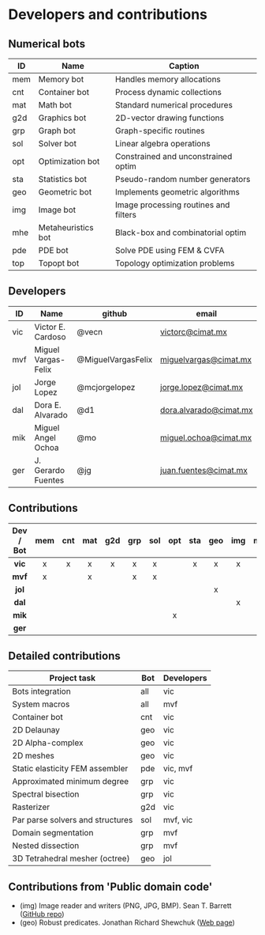 # Developers and contributions

## Numerical bots

|ID |          Name           |                Caption                 |
|---|-------------------------|----------------------------------------|
|mem| Memory bot              | Handles memory allocations             |
|cnt| Container bot           | Process dynamic collections            |
|mat| Math bot                | Standard numerical procedures          |
|g2d| Graphics bot            | 2D-vector drawing functions            |
|grp| Graph bot               | Graph-specific routines                |
|sol| Solver bot              | Linear algebra operations              |
|opt| Optimization bot        | Constrained and unconstrained optim    |
|sta| Statistics bot          | Pseudo-random number generators        |
|geo| Geometric bot           | Implements geometric algorithms        |
|img| Image bot               | Image processing routines and filters  |
|mhe| Metaheuristics bot      | Black-box and combinatorial optim      |
|pde| PDE bot                 | Solve PDE using FEM & CVFA             |
|top| Topopt bot              | Topology optimization problems         |


## Developers

| ID |       Name        |      github        |          email        |
|----|-------------------|--------------------|-----------------------|
|vic |Victor E. Cardoso  | @vecn              | victorc@cimat.mx      |
|mvf |Miguel Vargas-Felix| @MiguelVargasFelix | miguelvargas@cimat.mx |
|jol |Jorge Lopez        | @mcjorgelopez      | jorge.lopez@cimat.mx  |
|dal |Dora E. Alvarado   | @d1                | dora.alvarado@cimat.mx|
|mik |Miguel Angel Ochoa | @mo                | miguel.ochoa@cimat.mx |
|ger |J. Gerardo Fuentes | @jg                | juan.fuentes@cimat.mx |

## Contributions

| Dev / Bot | mem | cnt | mat | g2d | grp | sol | opt | sta | geo | img | mhe | pde | top |
|:---------:|:---:|:---:|:---:|:---:|:---:|:---:|:---:|:---:|:---:|:---:|:---:|:---:|:---:|
|  **vic**  |  x  |  x  |  x  |  x  |  x  |  x  |     |  x  |  x  |  x  |     |  x  |     |
|  **mvf**  |  x  |     |  x  |     |  x  |  x  |     |     |     |     |     |  x  |     |
|  **jol**  |     |     |     |     |     |     |     |     |  x  |     |     |     |     |
|  **dal**  |     |     |     |     |     |     |     |     |     |  x  |     |     |     |
|  **mik**  |     |     |     |     |     |     |  x  |     |     |     |     |     |  x  |
|  **ger**  |     |     |     |     |     |     |     |     |     |     |     |  x  |     |

## Detailed contributions

| Project task                      | Bot | Developers |
|-----------------------------------|-----|------------|
|Bots integration                   | all |vic         |
|System macros                      | all |mvf         |
|Container bot                      | cnt |vic         |
|2D Delaunay                        | geo |vic         |
|2D Alpha-complex                   | geo |vic         |
|2D meshes                          | geo |vic         |
|Static elasticity FEM assembler    | pde |vic, mvf    |
|Approximated minimum degree        | grp |vic         |
|Spectral bisection                 | grp |vic         |
|Rasterizer                         | g2d |vic         |
|Par parse solvers and structures   | sol |mvf, vic    |
|Domain segmentation                | grp |mvf         |
|Nested dissection                  | grp |mvf         |
|3D Tetrahedral mesher (octree)     | geo |jol         |

## Contributions from 'Public domain code'
- (img) Image reader and writers (PNG, JPG, BMP).
  Sean T. Barrett
  ([GitHub repo](https://github.com/nothings/stb))
- (geo) Robust predicates.
  Jonathan Richard Shewchuk
  ([Web page](https://www.cs.cmu.edu/~quake/robust.html))
    